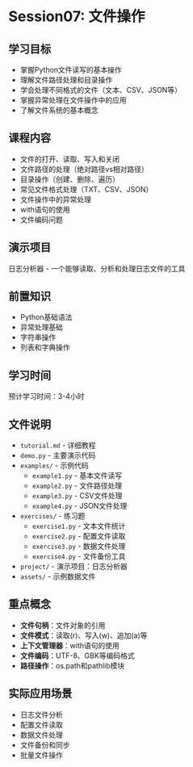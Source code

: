 # Session07: 文件操作

## 学习目标
- 掌握Python文件读写的基本操作
- 理解文件路径处理和目录操作
- 学会处理不同格式的文件（文本、CSV、JSON等）
- 掌握异常处理在文件操作中的应用
- 了解文件系统的基本概念

## 课程内容
- 文件的打开、读取、写入和关闭
- 文件路径的处理（绝对路径vs相对路径）
- 目录操作（创建、删除、遍历）
- 常见文件格式处理（TXT、CSV、JSON）
- 文件操作中的异常处理
- with语句的使用
- 文件编码问题

## 演示项目
日志分析器 - 一个能够读取、分析和处理日志文件的工具

## 前置知识
- Python基础语法
- 异常处理基础
- 字符串操作
- 列表和字典操作

## 学习时间
预计学习时间：3-4小时

## 文件说明
- `tutorial.md` - 详细教程
- `demo.py` - 主要演示代码
- `examples/` - 示例代码
  - `example1.py` - 基本文件读写
  - `example2.py` - 文件路径处理
  - `example3.py` - CSV文件处理
  - `example4.py` - JSON文件处理
- `exercises/` - 练习题
  - `exercise1.py` - 文本文件统计
  - `exercise2.py` - 配置文件读取
  - `exercise3.py` - 数据文件处理
  - `exercise4.py` - 文件备份工具
- `project/` - 演示项目：日志分析器
- `assets/` - 示例数据文件

## 重点概念
- **文件句柄**：文件对象的引用
- **文件模式**：读取(r)、写入(w)、追加(a)等
- **上下文管理器**：with语句的使用
- **文件编码**：UTF-8、GBK等编码格式
- **路径操作**：os.path和pathlib模块

## 实际应用场景
- 日志文件分析
- 配置文件读取
- 数据文件处理
- 文件备份和同步
- 批量文件操作